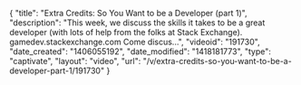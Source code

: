 {
    "title": "Extra Credits: So You Want to be a Developer (part 1)",
    "description": "This week, we discuss the skills it takes to be a great developer (with lots of help from the folks at Stack Exchange). gamedev.stackexchange.com Come discus...",
    "videoid": "191730",
    "date_created": "1406055192",
    "date_modified": "1418181773",
    "type": "captivate",
    "layout": "video",
    "url": "\/v\/extra-credits-so-you-want-to-be-a-developer-part-1\/191730"
}